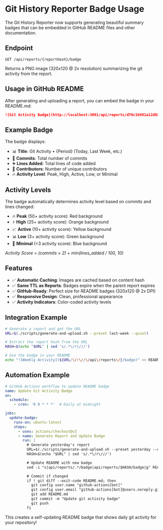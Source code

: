 # Git History Reporter Badge Usage

The Git History Reporter now supports generating beautiful summary badges that can be embedded in GitHub README files and other documentation.

## Endpoint

```
GET /api/reports/{reportHash}/badge
```

Returns a PNG image (320x120 @ 2x resolution) summarizing the git activity from the report.

## Usage in GitHub README

After generating and uploading a report, you can embed the badge in your README.md:

```markdown
![Git Activity Badge](http://localhost:3001/api/reports/d76c1b981a12d02fd71877ebe4d6e8bf/badge)
```

## Example Badge

The badge displays:
- 📊 **Title**: Git Activity • {Period} (Today, Last Week, etc.)
- 🔢 **Commits**: Total number of commits
- ➕ **Lines Added**: Total lines of code added
- 👥 **Contributors**: Number of unique contributors
- 🔥 **Activity Level**: Peak, High, Active, Low, or Minimal

## Activity Levels

The badge automatically determines activity level based on commits and lines changed:

- 🔥 **Peak** (50+ activity score): Red background
- ⚡ **High** (25+ activity score): Orange background
- 📈 **Active** (10+ activity score): Yellow background
- 📊 **Low** (3+ activity score): Green background
- 🧹 **Minimal** (<3 activity score): Blue background

*Activity Score = (commits × 2) + min(lines_added / 100, 10)*

## Features

- ✅ **Automatic Caching**: Images are cached based on content hash
- ✅ **Same TTL as Reports**: Badges expire when the parent report expires
- ✅ **GitHub-Ready**: Perfect size for README badges (320x120 @ 2x DPI)
- ✅ **Responsive Design**: Clean, professional appearance
- ✅ **Activity Indicators**: Color-coded activity levels

## Integration Example

```bash
# Generate a report and get the URL
URL=$(./scripts/generate-and-upload.sh --preset last-week --quiet)

# Extract the report hash from the URL
HASH=$(echo "$URL" | sed 's/.*\/r\///')

# Use the badge in your README
echo "![Weekly Activity](${URL/\/r\//\/api\/reports\/}/badge)" >> README.md
```

## Automation Example

```yaml
# GitHub Actions workflow to update README badge
name: Update Git Activity Badge
on:
  schedule:
    - cron: '0 0 * * *'  # Daily at midnight

jobs:
  update-badge:
    runs-on: ubuntu-latest
    steps:
      - uses: actions/checkout@v3
      - name: Generate Report and Update Badge
        run: |
          # Generate yesterday's report
          URL=$(./scripts/generate-and-upload.sh --preset yesterday --quiet)
          HASH=$(echo "$URL" | sed 's/.*\/r\///')

          # Update README with new badge
          sed -i "s|api/reports/.*/badge|api/reports/$HASH/badge|g" README.md

          # Commit if changed
          if ! git diff --exit-code README.md; then
            git config user.name "github-actions[bot]"
            git config user.email "github-actions[bot]@users.noreply.github.com"
            git add README.md
            git commit -m "Update git activity badge"
            git push
          fi
```

This creates a self-updating README badge that shows daily git activity for your repository!